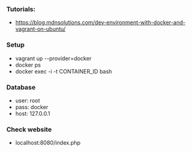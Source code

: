 ### Tutorials:
- https://blog.mdnsolutions.com/dev-environment-with-docker-and-vagrant-on-ubuntu/

### Setup
- vagrant up --provider=docker
- docker ps
- docker exec -i -t CONTAINER_ID bash

### Database
- user: root
- pass: docker
- host: 127.0.0.1

### Check website
- localhost:8080/index.php
